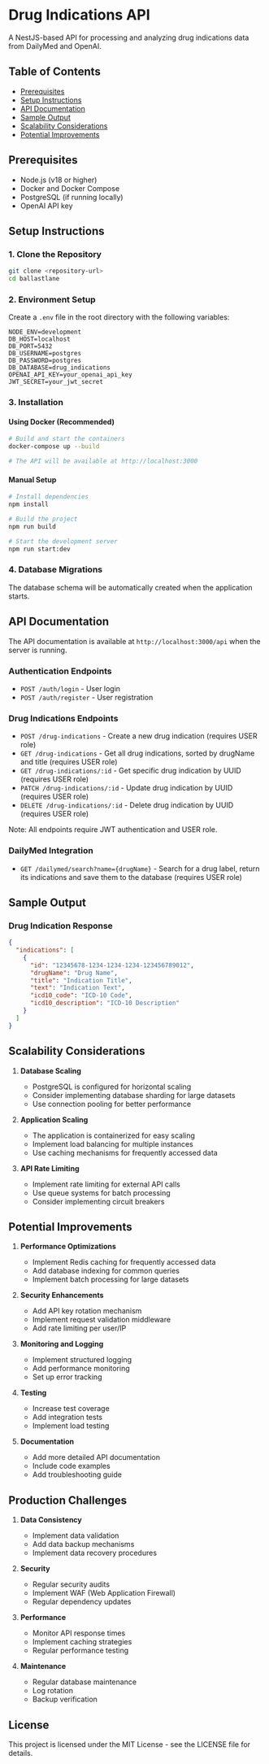 # Drug Indications API

A NestJS-based API for processing and analyzing drug indications data from DailyMed and OpenAI.

## Table of Contents

- [Prerequisites](#prerequisites)
- [Setup Instructions](#setup-instructions)
- [API Documentation](#api-documentation)
- [Sample Output](#sample-output)
- [Scalability Considerations](#scalability-considerations)
- [Potential Improvements](#potential-improvements)

## Prerequisites

- Node.js (v18 or higher)
- Docker and Docker Compose
- PostgreSQL (if running locally)
- OpenAI API key

## Setup Instructions

### 1. Clone the Repository

```bash
git clone <repository-url>
cd ballastlane
```

### 2. Environment Setup

Create a `.env` file in the root directory with the following variables:

```env
NODE_ENV=development
DB_HOST=localhost
DB_PORT=5432
DB_USERNAME=postgres
DB_PASSWORD=postgres
DB_DATABASE=drug_indications
OPENAI_API_KEY=your_openai_api_key
JWT_SECRET=your_jwt_secret
```

### 3. Installation

#### Using Docker (Recommended)

```bash
# Build and start the containers
docker-compose up --build

# The API will be available at http://localhost:3000
```

#### Manual Setup

```bash
# Install dependencies
npm install

# Build the project
npm run build

# Start the development server
npm run start:dev
```

### 4. Database Migrations

The database schema will be automatically created when the application starts.

## API Documentation

The API documentation is available at `http://localhost:3000/api` when the server is running.

### Authentication Endpoints

- `POST /auth/login` - User login
- `POST /auth/register` - User registration

### Drug Indications Endpoints

- `POST /drug-indications` - Create a new drug indication (requires USER role)
- `GET /drug-indications` - Get all drug indications, sorted by drugName and title (requires USER role)
- `GET /drug-indications/:id` - Get specific drug indication by UUID (requires USER role)
- `PATCH /drug-indications/:id` - Update drug indication by UUID (requires USER role)
- `DELETE /drug-indications/:id` - Delete drug indication by UUID (requires USER role)

Note: All endpoints require JWT authentication and USER role.

### DailyMed Integration

- `GET /dailymed/search?name={drugName}` - Search for a drug label, return its indications and save them to the database (requires USER role)

## Sample Output

### Drug Indication Response

```json
{
  "indications": [
    {
      "id": "12345678-1234-1234-1234-123456789012",
      "drugName": "Drug Name",
      "title": "Indication Title",
      "text": "Indication Text",
      "icd10_code": "ICD-10 Code",
      "icd10_description": "ICD-10 Description"
    }
  ]
}
```

## Scalability Considerations

1. **Database Scaling**

   - PostgreSQL is configured for horizontal scaling
   - Consider implementing database sharding for large datasets
   - Use connection pooling for better performance

2. **Application Scaling**

   - The application is containerized for easy scaling
   - Implement load balancing for multiple instances
   - Use caching mechanisms for frequently accessed data

3. **API Rate Limiting**
   - Implement rate limiting for external API calls
   - Use queue systems for batch processing
   - Consider implementing circuit breakers

## Potential Improvements

1. **Performance Optimizations**

   - Implement Redis caching for frequently accessed data
   - Add database indexing for common queries
   - Implement batch processing for large datasets

2. **Security Enhancements**

   - Add API key rotation mechanism
   - Implement request validation middleware
   - Add rate limiting per user/IP

3. **Monitoring and Logging**

   - Implement structured logging
   - Add performance monitoring
   - Set up error tracking

4. **Testing**

   - Increase test coverage
   - Add integration tests
   - Implement load testing

5. **Documentation**
   - Add more detailed API documentation
   - Include code examples
   - Add troubleshooting guide

## Production Challenges

1. **Data Consistency**

   - Implement data validation
   - Add data backup mechanisms
   - Implement data recovery procedures

2. **Security**

   - Regular security audits
   - Implement WAF (Web Application Firewall)
   - Regular dependency updates

3. **Performance**

   - Monitor API response times
   - Implement caching strategies
   - Regular performance testing

4. **Maintenance**
   - Regular database maintenance
   - Log rotation
   - Backup verification

## License

This project is licensed under the MIT License - see the LICENSE file for details.

```

```
